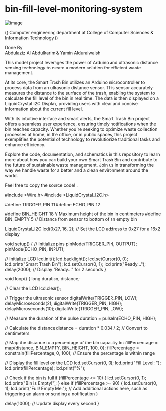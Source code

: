 # bin-fill-level-monitoring-system
![image](https://github.com/AbdulazizS47/bin-fill-level-monitoring-system/assets/169719972/de25a6fd-d989-4356-9077-572c8351d460)


(( Computer engineering department at College of Computer Sciences & Information Technology )) 


Done By                                                    
Abdulaziz Al Abdulkarim & Yamin Alduraiwaish  

 

This model project leverages the power of Arduino and ultrasonic distance sensing technology to create a modern solution for efficient waste management.

At its core, the Smart Trash Bin utilizes an Arduino microcontroller to process data from an ultrasonic distance sensor. This sensor accurately measures the distance to the surface of the trash, enabling the system to calculate the fill level of the bin in real time. The data is then displayed on a LiquidCrystal I2C Display, providing users with clear and concise information about the current fill level.

With its intuitive interface and smart alerts, the Smart Trash Bin project offers a seamless user experience, ensuring timely notifications when the bin reaches capacity. Whether you're seeking to optimize waste collection processes at home, in the office, or in public spaces, this project exemplifies the potential of technology to revolutionize traditional tasks and enhance efficiency.

Explore the code, documentation, and schematics in this repository to learn more about how you can build your own Smart Trash Bin and contribute to the future of sustainable waste management. Join us in transforming the way we handle waste for a better and a clean environment around the world. 

Feel free to copy the source code! . 




#include <Wire.h>
#include <LiquidCrystal_I2C.h>

#define TRIGGER_PIN  11
#define ECHO_PIN     12

#define BIN_HEIGHT   18 // Maximum height of the bin in centimeters
#define BIN_EMPTY    5  // Distance from sensor to bottom of an empty bin

LiquidCrystal_I2C lcd(0x27, 16, 2); // Set the LCD address to 0x27 for a 16x2 display

void setup() {
  // Initialize pins
  pinMode(TRIGGER_PIN, OUTPUT);
  pinMode(ECHO_PIN, INPUT);
  
  // Initialize LCD
  lcd.init();
  lcd.backlight();
  lcd.setCursor(0, 0);
  lcd.print("Smart Trash Bin");
  lcd.setCursor(0, 1);
  lcd.print("Ready...");
  delay(2000); // Display "Ready..." for 2 seconds
}

void loop() {
  long duration, distance;
  
  // Clear the LCD
  lcd.clear();
  
  // Trigger the ultrasonic sensor
  digitalWrite(TRIGGER_PIN, LOW);
  delayMicroseconds(2);
  digitalWrite(TRIGGER_PIN, HIGH);
  delayMicroseconds(10);
  digitalWrite(TRIGGER_PIN, LOW);
  
  // Measure the duration of the pulse
  duration = pulseIn(ECHO_PIN, HIGH);
  
  // Calculate the distance
  distance = duration * 0.034 / 2; // Convert to centimeters
  
  // Map the distance to a percentage of the bin capacity
  int fillPercentage = map(distance, BIN_EMPTY, BIN_HEIGHT, 100, 0);
  fillPercentage = constrain(fillPercentage, 0, 100); // Ensure the percentage is within range
  
  // Display the fill level on the LCD
  lcd.setCursor(0, 0);
  lcd.print("Fill Level: ");
  lcd.print(fillPercentage);
  lcd.print("%");
  
  // Check if the bin is full
  if (fillPercentage <= 10) {
    lcd.setCursor(0, 1);
    lcd.print("Bin is Empty!");
  } else if (fillPercentage >= 90) {
    lcd.setCursor(0, 1);
    lcd.print("Full! Empty Me.");
    // Add additional actions here, such as triggering an alarm or sending a notification
  }
  
  delay(1000); // Update display every second
}
